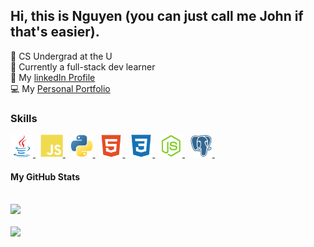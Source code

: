 ## Hi, this is Nguyen (you can just call me John if that's easier).

🏫 CS Undergrad at the U<br/>
🧠 Currently a full-stack dev learner<br/>
📱 My [linkedIn Profile](linkedin.com/in/nguyen-le-5754072b9)<br/>
💻 My [Personal Portfolio](https://nguyenle.dev/)<br/>




### Skills

<a href="https://www.oracle.com/java/" target="_blank" rel="noreferrer"><picture>
<img height="36" width="36" src="https://raw.githubusercontent.com/ShahVandit8/profile-x/refs/heads/main/public/icons/skills/java-colored.svg" alt="Java" />
</picture></a> &nbsp;
<a href="https://developer.mozilla.org/en-US/docs/Web/JavaScript" target="_blank" rel="noreferrer"><picture>
<img height="36" width="36" src="https://raw.githubusercontent.com/ShahVandit8/profile-x/refs/heads/main/public/icons/skills/javascript-colored.svg" alt="JavaScript" />
</picture></a> &nbsp;
<a href="https://www.python.org/" target="_blank" rel="noreferrer"><picture>
<img height="36" width="36" src="https://raw.githubusercontent.com/ShahVandit8/profile-x/refs/heads/main/public/icons/skills/python-colored.svg" alt="Python" />
</picture></a> &nbsp;
<a href="https://developer.mozilla.org/en-US/docs/Glossary/HTML5" target="_blank" rel="noreferrer"><picture>
<img height="36" width="36" src="https://raw.githubusercontent.com/ShahVandit8/profile-x/refs/heads/main/public/icons/skills/html5-colored.svg" alt="HTML5" />
</picture></a> &nbsp;
<a href="https://www.w3.org/TR/CSS/#css" target="_blank" rel="noreferrer"><picture>
<img height="36" width="36" src="https://raw.githubusercontent.com/ShahVandit8/profile-x/refs/heads/main/public/icons/skills/css3-colored.svg" alt="CSS3" />
</picture></a> &nbsp;
<a href="https://nodejs.org/en/" target="_blank" rel="noreferrer"><picture>
<img height="36" width="36" src="https://raw.githubusercontent.com/ShahVandit8/profile-x/refs/heads/main/public/icons/skills/nodejs-colored.svg" alt="NodeJS" />
</picture></a> &nbsp;
<a href="https://www.postgresql.org/" target="_blank" rel="noreferrer"><picture>
<img height="36" width="36" src="https://raw.githubusercontent.com/ShahVandit8/profile-x/refs/heads/main/public/icons/skills/postgresql-colored.svg" alt="PostgreSQL" />
</picture></a> &nbsp;


#### My GitHub Stats

<br/>
<a href="http://www.github.com/johnle1812"><img
src="https://streak-stats.demolab.com/?user=johnle1812&stroke=ffffff&background=1c1917&ring=0891b2&fire=0891b2&currStreakNum=ffffff&currStreakLabel=0891b2&sideNums=ffffff&sideLabels=ffffff&dates=ffffff&hide_border=true" /></a> <br/>
<br/>
<a href="http://www.github.com/johnle1812"><img width="75%" src="https://github-readme-activity-graph.vercel.app/graph?username=johnle1812&bg_color=1c1917&color=ffffff&line=0891b2&point=ffffff&area_color=1c1917&area=true&hide_border=true&custom_title=GitHub%20Commits%20Graph" /></a> <br/>


